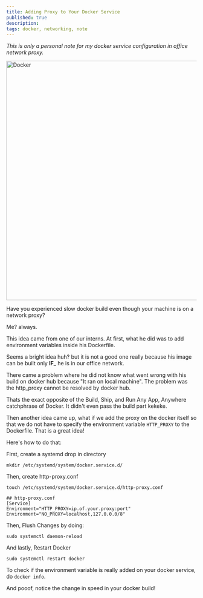 ```yaml
---
title: Adding Proxy to Your Docker Service
published: true
description: 
tags: docker, networking, note
---
```

*This is only a personal note for my docker service configuration in office network proxy.*

<img src="https://www.docker.com/sites/default/files/social/docker-facebook-share.png" width="632px" alt="Docker">

Have you experienced slow docker build even though your machine is on a network proxy?

Me? always.

This idea came from one of our interns. At first, what he did was to add environment variables inside his Dockerfile.

Seems a bright idea huh? but it is not a good one really because his image can be built only __IF___ he is in our office network.

There came a problem where he did not know what went wrong with his build on docker hub because "It ran on local machine". The problem was the http_proxy cannot be resolved by docker hub.

Thats the exact opposite of the Build, Ship, and Run Any App, Anywhere catchphrase of Docker. It didn't even pass the build part kekeke.

Then another idea came up, what if we add the proxy on the docker itself so that we do not have to specify the environment variable `HTTP_PROXY` to the Dockerfile. That is a great idea!

Here's how to do that:

First, create a systemd drop in directory
```
mkdir /etc/systemd/system/docker.service.d/
```

Then, create http-proxy.conf
```
touch /etc/systemd/system/docker.service.d/http-proxy.conf

## http-proxy.conf
[Service]
Environment="HTTP_PROXY=ip.of.your.proxy:port"
Environment="NO_PROXY=localhost,127.0.0.0/8"

```
Then, Flush Changes by doing:
```
sudo systemctl daemon-reload
```

And lastly, Restart Docker
```
sudo systemctl restart docker
```
To check if the environment variable is really added on your docker service, do `docker info`.

And pooof, notice the change in speed in your docker build!
